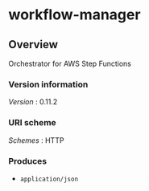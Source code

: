 # workflow-manager


<a name="overview"></a>
## Overview
Orchestrator for AWS Step Functions


### Version information
*Version* : 0.11.2


### URI scheme
*Schemes* : HTTP


### Produces

* `application/json`



